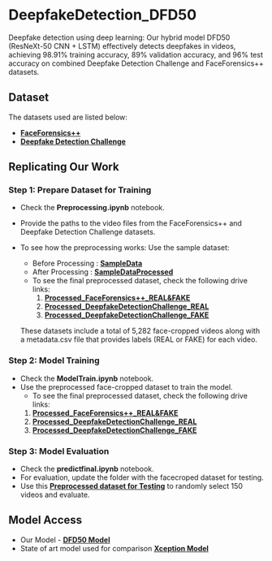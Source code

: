 # DeepfakeDetection_DFD50

Deepfake detection using deep learning: Our hybrid model DFD50 (ResNeXt-50 CNN + LSTM) effectively detects deepfakes in videos, achieving 98.91% training accuracy, 89% validation accuracy, and 96% test accuracy on combined Deepfake Detection Challenge and FaceForensics++ datasets.

## Dataset
The datasets used are listed below:
- [**FaceForensics++**](https://github.com/ondyari/FaceForensics)
- [**Deepfake Detection Challenge**](https://www.kaggle.com/c/deepfake-detection-challenge/data)

## Replicating Our Work

### Step 1: Prepare Dataset for Training
- Check the **Preprocessing.ipynb** notebook.
- Provide the paths to the video files from the FaceForensics++ and Deepfake Detection Challenge datasets.
- To see how the preprocessing works:
  Use the sample dataset:
  - Before Processing : **[SampleData](https://drive.google.com/drive/folders/1AvLHGJEZb40MOHQS7wRoVzxcCv5xucA3?usp=sharing)**
  - After Processing : **[SampleDataProcessed](https://drive.google.com/drive/folders/11j4QbYdJdiFQbAFyehcozhzMVkYhznSK?usp=sharing)**
  - To see the final preprocessed dataset, check the following drive links:
    1. [**Processed_FaceForensics++_REAL&FAKE**](https://drive.google.com/drive/folders/1flwgNo5hbL9--EuG5S8aWIjaWg2642Oj?usp=sharing)
    2. [**Processed_DeepfakeDetectionChallenge_REAL**](https://drive.google.com/drive/folders/19XSqiX39OcQImcFWNIMI6EcI3YX0Shq7?usp=sharing)
    3. [**Processed_DeepfakeDetectionChallenge_FAKE**](https://drive.google.com/drive/folders/1zXCDSigR_wI_0TYI6_5-OVDiOJPpLrnH?usp=sharing)
  
  These datasets include a total of 5,282 face-cropped videos along with a metadata.csv file that provides labels (REAL or FAKE) for each video.

### Step 2: Model Training
- Check the **ModelTrain.ipynb** notebook.
- Use the preprocessed face-cropped dataset to train the model.
    - To see the final preprocessed dataset, check the following drive links:
    1. [**Processed_FaceForensics++_REAL&FAKE**](https://drive.google.com/drive/folders/1flwgNo5hbL9--EuG5S8aWIjaWg2642Oj?usp=sharing)
    2. [**Processed_DeepfakeDetectionChallenge_REAL**](https://drive.google.com/drive/folders/19XSqiX39OcQImcFWNIMI6EcI3YX0Shq7?usp=sharing)
    3. [**Processed_DeepfakeDetectionChallenge_FAKE**](https://drive.google.com/drive/folders/1zXCDSigR_wI_0TYI6_5-OVDiOJPpLrnH?usp=sharing)

### Step 3: Model Evaluation
- Check the **predictfinal.ipynb** notebook.
- For evaluation, update the folder with the facecroped dataset for testing.
- Use this [**Preprocessed dataset for Testing**](https://drive.google.com/drive/folders/11j4QbYdJdiFQbAFyehcozhzMVkYhznSK?usp=sharing) to randomly select 150 videos and evaluate.

## Model Access
- Our Model - [**DFD50 Model**](https://drive.google.com/file/d/1mWW1Egz3jxWWL674vkljp6Y6aPQBtPG2/view?usp=sharing)
- State of art model used for comparison [**Xception Model**](https://drive.google.com/file/d/18BtAOc1IX8flm8AZ7QCxgTSOWe0EfpXJ/view?usp=sharing)

